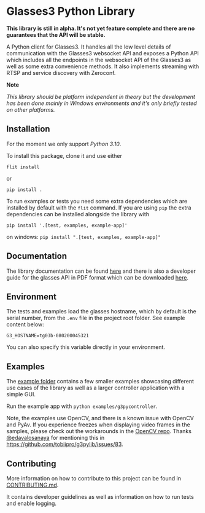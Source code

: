 # Glasses3 Python Library

**This library is still in alpha. It's not yet feature complete and there are no guarantees that the API will be stable.**

A Python client for Glasses3. It handles all the low level details of communication with the Glasses3 websocket API and exposes a Python API which includes all the endpoints in the websocket API of the Glasses3 as well as some extra convenience methods. It also implements streaming with RTSP and service discovery with Zeroconf.

**Note**

*This library should be platform independent in theory but the development has been done mainly in Windows environments and it's only briefly tested on other platforms.*

## Installation

For the moment we only support *Python 3.10*.

To install this package, clone it and use either

`flit install`

or

`pip install .`

To run examples or tests you need some extra dependencies which are installed by default with the `flit` command. If you are using `pip` the extra dependencies can be installed alongside the library with

`pip install '.[test, examples, example-app]'`

on windows: 
`pip install ".[test, examples, example-app]"`


## Documentation

The library documentation can be found [here](https://tobiipro.github.io/g3pylib/) and there is also a developer guide for the glasses API in PDF format which can be downloaded [here](https://www.tobiipro.com/product-listing/tobii-pro-glasses3-api/#ResourcesSpecifications).

## Environment

The tests and examples load the glasses hostname, which by default is the serial number, from the `.env` file in the project root folder.
See example content below:

```
G3_HOSTNAME=tg03b-080200045321
```

You can also specify this variable directly in your environment.

## Examples

The [example folder](https://github.com/tobiipro/g3pylib/tree/v0.3.0-alpha/examples) contains a few smaller examples showcasing different use cases of the library as well as a larger controller application with a simple GUI.

Run the example app with `python examples/g3pycontroller`.

Note, the examples use OpenCV, and there is a known issue with OpenCV and PyAv. If you experience freezes when displaying video frames in the samples, please check out the workarounds in the [OpenCV repo](https://github.com/opencv/opencv/issues/21952). Thanks [@edavalosanaya](https://github.com/edavalosanaya) for mentioning this in https://github.com/tobiipro/g3pylib/issues/83.

## Contributing

More information on how to contribute to this project can be found in [CONTRIBUTING.md](https://github.com/tobiipro/g3pylib/blob/v0.3.0-alpha/CONTRIBUTING.md).

It contains developer guidelines as well as information on how to run tests and enable logging.

